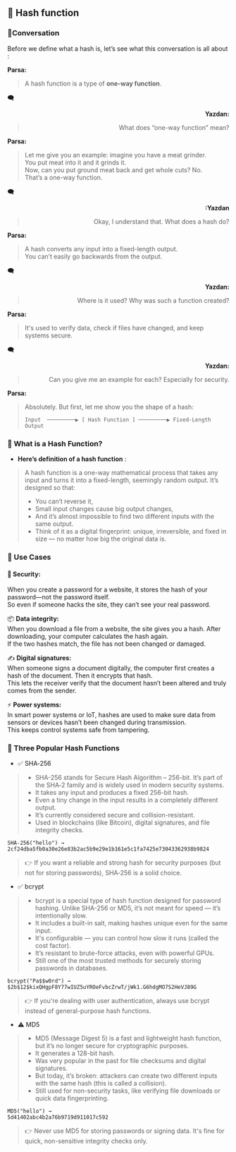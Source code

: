 ## 🔑 Hash function

### 💬Conversation
Before we define what a hash is, let’s see what this conversation is all about :

 **Parsa:**  
> A hash function is a type of **one-way function**.

🗨 <div align="right"><strong>Yazdan:</strong>  
> What does “one-way function” mean?  
</div>

 **Parsa:**  
> Let me give you an example: imagine you have a meat grinder.  
> You put meat into it and it grinds it.  
> Now, can you put ground meat back and get whole cuts? No.  
> That’s a one-way function.

🗨 <div align="right"><strong>:Yazdan</strong>  
> Okay, I understand that. What does a hash do?  
</div>

 **Parsa:**  
> A hash converts any input into a fixed-length output.  
> You can’t easily go backwards from the output.

🗨 <div align="right"><strong>Yazdan:</strong>  
> Where is it used? Why was such a function created?  
</div>

 **Parsa:**  
> It's used to verify data, check if files have changed, and keep systems secure.

🗨 <div align="right"><strong>Yazdan:</strong>  
> Can you give me an example for each? Especially for security.  
</div>

 **Parsa:**  
> Absolutely. But first, let me show you the shape of a hash:  
>  
> ```
> Input  ─────────▶ [ Hash Function ] ─────────▶ Fixed-Length Output
> ```  

### 🔹 What is a Hash Function?
- **Here’s definition of a hash function** :
> A hash function is a one-way mathematical process that takes any input and turns it into a fixed-length, seemingly random output.
It’s designed so that:
> - You can’t reverse it,
> - Small input changes cause big output changes,
> - And it’s almost impossible to find two different inputs with the same output.
> - Think of it as a digital fingerprint: unique, irreversible, and fixed in size — no matter how big the original data is.

### 🔧 Use Cases

#### 🔐 **Security:**  
When you create a password for a website, it stores the hash of your password—not the password itself.  
So even if someone hacks the site, they can’t see your real password.

📦 **Data integrity:**  
When you download a file from a website, the site gives you a hash. After downloading, your computer calculates the hash again.  
If the two hashes match, the file has not been changed or damaged.

✍️ **Digital signatures:**  
When someone signs a document digitally, the computer first creates a hash of the document. Then it encrypts that hash.  
This lets the receiver verify that the document hasn’t been altered and truly comes from the sender.

⚡ **Power systems:**  
In smart power systems or IoT, hashes are used to make sure data from sensors or devices hasn’t been changed during transmission.  
This keeps control systems safe from tampering.

### 🔐 Three Popular Hash Functions
- ✅ SHA‑256
> - SHA-256 stands for Secure Hash Algorithm – 256-bit. It’s part of the SHA‑2 family and is widely used in modern security systems.
> - It takes any input and produces a fixed 256-bit hash.
> - Even a tiny change in the input results in a completely different output.
> - It’s currently considered secure and collision-resistant.
> - Used in blockchains (like Bitcoin), digital signatures, and file integrity checks.

```
SHA-256("hello") →  
2cf24dba5fb0a30e26e83b2ac5b9e29e1b161e5c1fa7425e73043362938b9824
```
> 👉 If you want a reliable and strong hash for security purposes (but not for storing passwords), SHA‑256 is a solid choice.

- ✅ bcrypt
> - bcrypt is a special type of hash function designed for password hashing. Unlike SHA-256 or MD5, it’s not meant for speed — it’s intentionally slow.
> - It includes a built-in salt, making hashes unique even for the same input.
> - It's configurable — you can control how slow it runs (called the cost factor).
> - It’s resistant to brute-force attacks, even with powerful GPUs.
> - Still one of the most trusted methods for securely storing passwords in databases.

```
bcrypt("Pa$$w0rd") →
$2b$12$kixQHgpF8Y77wIUZ5uYROeFvbcZrwT/jWk1.G6hdgMO7S2HeVJ89G
```
> 👉 If you're dealing with user authentication, always use bcrypt instead of general-purpose hash functions.

- ⚠️ MD5
> - MD5 (Message Digest 5) is a fast and lightweight hash function, but it’s no longer secure for cryptographic purposes.
> - It generates a 128-bit hash.
> - Was very popular in the past for file checksums and digital signatures.
> - But today, it’s broken: attackers can create two different inputs with the same hash (this is called a collision).
> - Still used for non-security tasks, like verifying file downloads or quick data fingerprinting.

```
MD5("hello") →
5d41402abc4b2a76b9719d911017c592
```
> 👉 Never use MD5 for storing passwords or signing data. It's fine for quick, non-sensitive integrity checks only.
